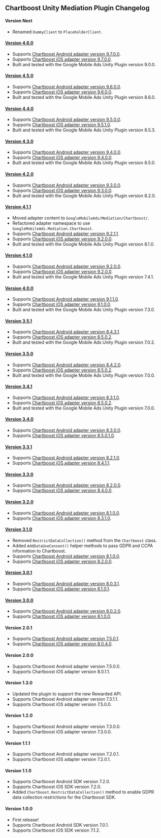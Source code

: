 ## Chartboost Unity Mediation Plugin Changelog

#### Version Next
- Renamed `DummyClient` to `PlaceholderClient`.

#### [Version 4.6.0](https://dl.google.com/googleadmobadssdk/mediation/unity/chartboost/ChartboostUnityAdapter-4.6.0.zip)
- Supports [Chartboost Android adapter version 9.7.0.0](https://github.com/googleads/googleads-mobile-android-mediation/blob/main/ThirdPartyAdapters/chartboost/CHANGELOG.md#version-9700).
- Supports [Chartboost iOS adapter version 9.7.0.0](https://github.com/googleads/googleads-mobile-ios-mediation/blob/main/adapters/Chartboost/CHANGELOG.md#version-9700).
- Built and tested with the Google Mobile Ads Unity Plugin version 9.0.0.

#### [Version 4.5.0](https://dl.google.com/googleadmobadssdk/mediation/unity/chartboost/ChartboostUnityAdapter-4.5.0.zip)
- Supports [Chartboost Android adapter version 9.6.0.0](https://github.com/googleads/googleads-mobile-android-mediation/blob/main/ThirdPartyAdapters/chartboost/CHANGELOG.md#version-9600).
- Supports [Chartboost iOS adapter version 9.6.0.0](https://github.com/googleads/googleads-mobile-ios-mediation/blob/main/adapters/Chartboost/CHANGELOG.md#version-9600).
- Built and tested with the Google Mobile Ads Unity Plugin version 8.6.0.

#### [Version 4.4.0](https://dl.google.com/googleadmobadssdk/mediation/unity/chartboost/ChartboostUnityAdapter-4.4.0.zip)
- Supports [Chartboost Android adapter version 9.5.0.0](https://github.com/googleads/googleads-mobile-android-mediation/blob/main/ThirdPartyAdapters/chartboost/CHANGELOG.md#version-9500).
- Supports [Chartboost iOS adapter version 9.5.1.0](https://github.com/googleads/googleads-mobile-ios-mediation/blob/main/adapters/Chartboost/CHANGELOG.md#version-9510).
- Built and tested with the Google Mobile Ads Unity Plugin version 8.5.3.

#### [Version 4.3.0](https://dl.google.com/googleadmobadssdk/mediation/unity/chartboost/ChartboostUnityAdapter-4.3.0.zip)
- Supports [Chartboost Android adapter version 9.4.0.0](https://github.com/googleads/googleads-mobile-android-mediation/blob/main/ThirdPartyAdapters/chartboost/CHANGELOG.md#version-9400).
- Supports [Chartboost iOS adapter version 9.4.0.0](https://github.com/googleads/googleads-mobile-ios-mediation/blob/main/adapters/Chartboost/CHANGELOG.md#version-9400).
- Built and tested with the Google Mobile Ads Unity Plugin version 8.5.0.

#### [Version 4.2.0](https://dl.google.com/googleadmobadssdk/mediation/unity/chartboost/ChartboostUnityAdapter-4.2.0.zip)
- Supports [Chartboost Android adapter version 9.3.0.0](https://github.com/googleads/googleads-mobile-android-mediation/blob/main/ThirdPartyAdapters/chartboost/CHANGELOG.md#version-9300).
- Supports [Chartboost iOS adapter version 9.3.0.0](https://github.com/googleads/googleads-mobile-ios-mediation/blob/main/adapters/Chartboost/CHANGELOG.md#version-9300).
- Built and tested with the Google Mobile Ads Unity Plugin version 8.2.0.

#### [Version 4.1.1](https://dl.google.com/googleadmobadssdk/mediation/unity/chartboost/ChartboostUnityAdapter-4.1.1.zip)
- Moved adapter content to `GoogleMobileAds/Mediation/Chartboost/`.
- Refactored adapter namespace to use `GoogleMobileAds.Mediation.Chartboost`.
- Supports [Chartboost Android adapter version 9.2.1.1](https://github.com/googleads/googleads-mobile-android-mediation/blob/main/ThirdPartyAdapters/chartboost/CHANGELOG.md#version-9211).
- Supports [Chartboost iOS adapter version 9.2.0.0](https://github.com/googleads/googleads-mobile-ios-mediation/blob/main/adapters/Chartboost/CHANGELOG.md#version-9200).
- Built and tested with the Google Mobile Ads Unity Plugin version 8.1.0.

#### [Version 4.1.0](https://dl.google.com/googleadmobadssdk/mediation/unity/chartboost/ChartboostUnityAdapter-4.1.0.zip)
- Supports [Chartboost Android adapter version 9.2.0.0](https://github.com/googleads/googleads-mobile-android-mediation/blob/main/ThirdPartyAdapters/chartboost/CHANGELOG.md#version-9200).
- Supports [Chartboost iOS adapter version 9.2.0.0](https://github.com/googleads/googleads-mobile-ios-mediation/blob/main/adapters/Chartboost/CHANGELOG.md#version-9200).
- Built and tested with the Google Mobile Ads Unity Plugin version 7.4.1.

#### [Version 4.0.0](https://dl.google.com/googleadmobadssdk/mediation/unity/chartboost/ChartboostUnityAdapter-4.0.0.zip)
- Supports [Chartboost Android adapter version 9.1.1.0](https://github.com/googleads/googleads-mobile-android-mediation/blob/main/ThirdPartyAdapters/chartboost/CHANGELOG.md#version-9110).
- Supports [Chartboost iOS adapter version 9.1.0.0](https://github.com/googleads/googleads-mobile-ios-mediation/blob/main/adapters/Chartboost/CHANGELOG.md#version-9100).
- Built and tested with the Google Mobile Ads Unity Plugin version 7.3.0.

#### [Version 3.5.1](https://dl.google.com/googleadmobadssdk/mediation/unity/chartboost/ChartboostUnityAdapter-3.5.1.zip)
- Supports [Chartboost Android adapter version 8.4.3.1](https://github.com/googleads/googleads-mobile-android-mediation/blob/main/ThirdPartyAdapters/chartboost/CHANGELOG.md#version-8431).
- Supports [Chartboost iOS adapter version 8.5.0.2](https://github.com/googleads/googleads-mobile-ios-mediation/blob/main/adapters/Chartboost/CHANGELOG.md#version-8502).
- Built and tested with the Google Mobile Ads Unity Plugin version 7.0.2.

#### [Version 3.5.0](https://dl.google.com/googleadmobadssdk/mediation/unity/chartboost/ChartboostUnityAdapter-3.5.0.zip)
- Supports [Chartboost Android adapter version 8.4.2.0](https://github.com/googleads/googleads-mobile-android-mediation/blob/main/ThirdPartyAdapters/chartboost/CHANGELOG.md#version-8420).
- Supports [Chartboost iOS adapter version 8.5.0.2](https://github.com/googleads/googleads-mobile-ios-mediation/blob/main/adapters/Chartboost/CHANGELOG.md#version-8502).
- Built and tested with the Google Mobile Ads Unity Plugin version 7.0.0.

#### [Version 3.4.1](https://dl.google.com/googleadmobadssdk/mediation/unity/chartboost/ChartboostUnityAdapter-3.4.1.zip)
- Supports [Chartboost Android adapter version 8.3.1.0](https://github.com/googleads/googleads-mobile-android-mediation/blob/main/ThirdPartyAdapters/chartboost/CHANGELOG.md#version-8310).
- Supports [Chartboost iOS adapter version 8.5.0.2](https://github.com/googleads/googleads-mobile-ios-mediation/blob/main/adapters/Chartboost/CHANGELOG.md#version-8502).
- Built and tested with the Google Mobile Ads Unity Plugin version 7.0.0.

#### [Version 3.4.0](https://dl.google.com/googleadmobadssdk/mediation/unity/chartboost/ChartboostUnityAdapter-3.4.0.zip)
- Supports [Chartboost Android adapter version 8.3.0.0](https://github.com/googleads/googleads-mobile-android-mediation/blob/main/ThirdPartyAdapters/chartboost/CHANGELOG.md#version-8300).
- Supports [Chartboost iOS adapter version 8.5.0.1.0](https://github.com/googleads/googleads-mobile-ios-mediation/blob/main/adapters/Chartboost/CHANGELOG.md#version-85010).

#### [Version 3.3.1](https://dl.google.com/googleadmobadssdk/mediation/unity/chartboost/ChartboostUnityAdapter-3.3.1.zip)
- Supports [Chartboost Android adapter version 8.2.1.0](https://github.com/googleads/googleads-mobile-android-mediation/blob/main/ThirdPartyAdapters/chartboost/CHANGELOG.md#version-8210).
- Supports [Chartboost iOS adapter version 8.4.1.1](https://github.com/googleads/googleads-mobile-ios-mediation/blob/main/adapters/Chartboost/CHANGELOG.md#version-8411).

#### [Version 3.3.0](https://dl.google.com/googleadmobadssdk/mediation/unity/chartboost/ChartboostUnityAdapter-3.3.0.zip)
- Supports [Chartboost Android adapter version 8.2.0.0](https://github.com/googleads/googleads-mobile-android-mediation/blob/main/ThirdPartyAdapters/chartboost/CHANGELOG.md#version-8200).
- Supports [Chartboost iOS adapter version 8.4.0.0](https://github.com/googleads/googleads-mobile-ios-mediation/blob/main/adapters/Chartboost/CHANGELOG.md#version-8400).

#### [Version 3.2.0](https://dl.google.com/googleadmobadssdk/mediation/unity/chartboost/ChartboostUnityAdapter-3.2.0.zip)
- Supports [Chartboost Android adapter version 8.1.0.0](https://github.com/googleads/googleads-mobile-android-mediation/blob/main/ThirdPartyAdapters/chartboost/CHANGELOG.md#version-8100).
- Supports [Chartboost iOS adapter version 8.3.1.0](https://github.com/googleads/googleads-mobile-ios-mediation/blob/main/adapters/Chartboost/CHANGELOG.md#version-8310).

#### [Version 3.1.0](https://dl.google.com/googleadmobadssdk/mediation/unity/chartboost/ChartboostUnityAdapter-3.1.0.zip)
- Removed `RestrictDataCollection()` method from the `Chartboost` class.
- Added `AddDataUseConsent()` helper methods to pass GDPR and CCPA information to Chartboost.
- Supports [Chartboost Android adapter version 8.1.0.0](https://github.com/googleads/googleads-mobile-android-mediation/blob/main/ThirdPartyAdapters/chartboost/CHANGELOG.md#version-8100).
- Supports [Chartboost iOS adapter version 8.2.0.0](https://github.com/googleads/googleads-mobile-ios-mediation/blob/main/adapters/Chartboost/CHANGELOG.md#version-8200).

#### [Version 3.0.1](https://dl.google.com/googleadmobadssdk/mediation/unity/chartboost/ChartboostUnityAdapter-3.0.1.zip)
- Supports [Chartboost Android adapter version 8.0.3.1](https://github.com/googleads/googleads-mobile-android-mediation/blob/main/ThirdPartyAdapters/chartboost/CHANGELOG.md#version-8031).
- Supports [Chartboost iOS adapter version 8.1.0.1](https://github.com/googleads/googleads-mobile-ios-mediation/blob/main/adapters/Chartboost/CHANGELOG.md#version-8101).

#### [Version 3.0.0](https://dl.google.com/googleadmobadssdk/mediation/unity/chartboost/ChartboostUnityAdapter-3.0.0.zip)
- Supports [Chartboost Android adapter version 8.0.2.0](https://github.com/googleads/googleads-mobile-android-mediation/blob/main/ThirdPartyAdapters/chartboost/CHANGELOG.md#version-8020).
- Supports [Chartboost iOS adapter version 8.1.0.0](https://github.com/googleads/googleads-mobile-ios-mediation/blob/main/adapters/Chartboost/CHANGELOG.md#version-8100).

#### Version 2.0.1
- Supports [Chartboost Android adapter version 7.5.0.1](https://github.com/googleads/googleads-mobile-android-mediation/blob/main/ThirdPartyAdapters/chartboost/CHANGELOG.md#version-7501).
- Supports [Chartboost iOS adapter version 8.0.4.0](https://github.com/googleads/googleads-mobile-ios-mediation/blob/main/adapters/Chartboost/CHANGELOG.md#version-8040).

#### Version 2.0.0
- Supports Chartboost Android adapter version 7.5.0.0.
- Supports Chartboost iOS adapter version 8.0.1.1.

#### Version 1.3.0
- Updated the plugin to support the new Rewarded API.
- Supports Chartboost Android adapter version 7.3.1.1.
- Supports Chartboost iOS adapter version 7.5.0.0.

#### Version 1.2.0
- Supports Chartboost Android adapter version 7.3.0.0.
- Supports Chartboost iOS adapter version 7.3.0.0.

#### Version 1.1.1
- Supports Chartboost Android adapter version 7.2.0.1.
- Supports Chartboost iOS adapter version 7.2.0.1.

#### Version 1.1.0
- Supports Chartboost Android SDK version 7.2.0.
- Supports Chartboost iOS SDK version 7.2.0.
- Added `Chartboost.RestrictDataCollection()` method to enable GDPR data collection restrictions for the Chartboost SDK.

#### Version 1.0.0
- First release!
- Supports Chartboost Android SDK version 7.0.1.
- Supports Chartboost iOS SDK version 7.1.2.
